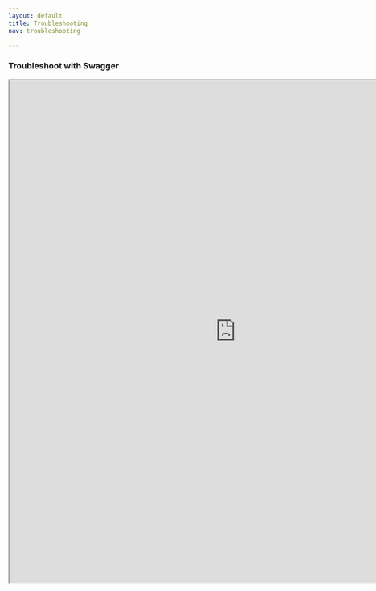 ```yaml
---
layout: default
title: Troubleshooting
nav: troubleshooting

---
```


### Troubleshoot with Swagger

<iframe id="inlineFrameExample"
    title="Swagger editor"
    style="width: 900px !important; height: 1000px !important;"
    src="https://editor.swagger.io/">
</iframe>

<body id="troubleshooting"></body>
